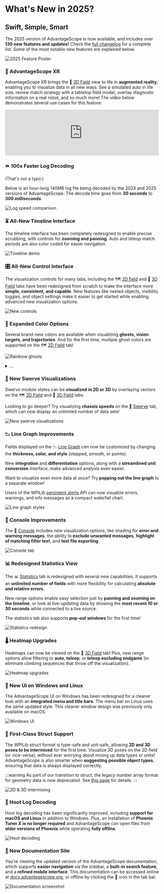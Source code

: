 # What's New in 2025?

<h2 style={{textAlign: "center"}}>Swift, Simple, Smart</h2>

The 2025 version of AdvantageScope is now available, and includes over **130 new features and updates!** Check the [full changelog](./full-changelog.md) for a complete list. Some of the most notable new features are explained below.

![2025 Feature Poster](./img/poster.png)

### 📸 AdvantageScope XR

AdvantageScope XR brings the 👀 [3D Field](/tab-reference/3d-field) view to life in **augmented reality**, enabling you to visualize data in all new ways. See a simulated auto in life size, review match strategy with a tabletop field model, overlay diagnostic information on a real robot, and so much more! The video below demonstrates several use cases for this feature:

<iframe width="100%" style={{"aspect-ratio": "16 / 9"}} src="https://www.youtube.com/embed/gWPhQyB66DQ" title="AdvantageScope XR: Feature Overview" frameborder="0" allow="accelerometer; autoplay; clipboard-write; encrypted-media; gyroscope; picture-in-picture; web-share" referrerpolicy="strict-origin-when-cross-origin" allowfullscreen></iframe>

### ⏩ 100x Faster Log Decoding

(That's not a typo.)

Below is an hour-long 140MB log file being decoded by the 2024 and 2025 versions of AdvantageScope. The decode time goes from **30 seconds** to **300 _milliseconds_**.

![Log speed comparison](./img/decode-demo.gif)

### ⏳ All-New Timeline Interface

The timeline interface has been completely redesigned to enable precise scrubbing, with controls for **zooming and panning**. Auto and teleop match periods are also color coded for easier navigation.

![Timeline demo](./img/timeline-demo.gif)

### 🎛️ All-New Control Interface

The visualization controls for many tabs, including the 🗺️ [2D field](../tab-reference/2d-field.md) and 👀 [3D Field](../tab-reference/3d-field.md) tabs have been redesigned from scratch to make the interface more **simple, consistent, and capable**. New features like nested objects, visibility toggles, and object settings make it easier to get started while enabling advanced new visualization options.

![New controls](./img/new-controls.png)

### 🎨 Expanded Color Options

Several brand-new colors are available when visualizing **ghosts, vision targets, and trajectories**. And for the first time, multiple ghost colors are supported on the 🗺️ [2D Field](../tab-reference/2d-field.md) tab!

![Rainbow ghosts](./img/rainbow-ghosts.png)

<details>
<summary>...</summary>

![Rainbow cat](./img/rainbow-cat.gif)

</details>

### 🦀 New Swerve Visualizations

Swerve module states can be **visualized in 2D or 3D** by overlaying vectors on the 🗺️ [2D Field](../tab-reference/2d-field.md) and 👀 [3D Field](../tab-reference/3d-field.md) tabs.

Looking to go deeper? Try visualizing **chassis speeds** on the 🦀 [Swerve](../tab-reference/swerve.md) tab, which can now display an unlimited number of data sets!

![New swerve visualizations](./img/swerve-viz.png)

### 📉 Line Graph Improvements

Fields displayed on the 📉 [Line Graph](../tab-reference/line-graph.md) can now be customized by changing the **thickness, color, and style** (stepped, smooth, or points).

New **integration** and **differentiation** options, along with a **streamlined unit conversion** interface, make advanced analysis even easier.

Want to visualize even more data at once? Try **popping out the line graph** to a separate window!

Users of the WPILib [persistent alerts](https://docs.wpilib.org/en/latest/docs/software/telemetry/persistent-alerts.html) API can now visualize errors, warnings, and info messages as a compact waterfall chart.

![Line graph styles](./img/line-graph-styles.png)

### 💬 Console Improvements

The 💬 [Console](../tab-reference/console.md) includes new visualization options, like shading for **error and warning messages**, the ability to **exclude unwanted messages**, **highlight of matching filter text**, and **text file exporting**.

![Console tab](../tab-reference/img/console-1.png)

### 📊 Redesigned Statistics View

The 📊 [Statistics](../tab-reference/statistics.md) tab is redesigned with several new capabilities. It supports an **unlimited number of fields** with more flexibility for calculating **absolute and relative errors**.

New range options enable easy selection just by **panning and zooming on the timeline**, or look at live-updating data by showing the **most recent 10 or 30 seconds** while connected to a live source.

The statistics tab also supports **pop-out windows** for the first time!

![Statistics redesign](./img/stats-redesign.png)

### 🌡️ Heatmap Upgrades

Heatmaps can now be viewed on the 👀 [3D Field](../tab-reference/3d-field.md) tab! Plus, new range options allow filtering to **auto**, **teleop**, or **teleop excluding endgame** (to eliminate climbing sequences that throw off the visualization).

![Heatmap upgrades](./img/heatmap-upgrades.png)

### 🤩 New UI on Windows and Linux

The AdvantageScope UI on Windows has been redesigned for a cleaner look with an **integrated menu and title bars**. The menu bar on Linux uses the same updated style. This cleaner window design was previously only available on macOS.

![Windows UI](./img/windows-ui.png)

### 🥇 First-Class Struct Support

The WPILib struct format is type-safe and unit-safe, allowing **2D and 3D poses to be intermixed** for the first time. Visualize 3D poses on the 2D field (or vice-versa), without ever worrying about mixing up data types or units! AdvantageScope is also smarter when **suggesting possible object types**, ensuring that data is always displayed correctly.

:::warning
As part of our transition to struct, the legacy number array format for geometry data is now deprecated. See [this page](./legacy-formats.md) for details.
:::

![2D & 3D intermixing](./img/2d-3d-mixed.png)

### 🦉 Hoot Log Decoding

Hoot log decoding has been significantly improved, including **support for macOS and Linux** in addition to Windows. Plus, an installation of **Phoenix Tuner X is no longer required** and AdvantageScope can open files from **older versions of Phoenix** while operating **fully offline**.

![Hoot decoding](./img/hoot-decoding.png)

### 📖 New Documentation Site

You're viewing the updated version of the AdvantageScope documentation, which supports **easier navigation** via the sidebar, a **built-in search feature**, and a **refined mobile interface**. This documentation can be accessed online at [docs.advantagescope.org](https://docs.advantagescope.org), or offline by clicking the 📖 icon in the tab bar.

![Documentation screenshot](./img/docs-screenshot.png)
